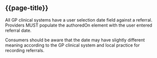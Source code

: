 ## {{page-title}}

All GP clinical systems have a user selection date field against a referral. Providers MUST populate the authoredOn element with the user entered referral date.

Consumers should be aware that the date may have slightly different meaning according to the GP clinical system and local practice for recording referrals.